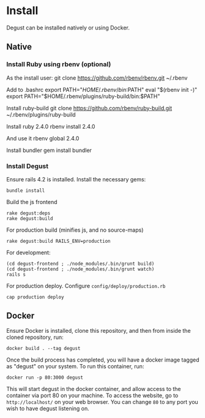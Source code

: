 # Install
Degust can be installed natively or using Docker.

## Native

### Install Ruby using rbenv (optional)

As the install user:
  git clone https://github.com/rbenv/rbenv.git ~/.rbenv

Add to .bashrc
  export PATH="$HOME/.rbenv/bin:$PATH"
  eval "$(rbenv init -)"
  export PATH="$HOME/.rbenv/plugins/ruby-build/bin:$PATH"

Install ruby-build
  git clone https://github.com/rbenv/ruby-build.git ~/.rbenv/plugins/ruby-build

Install ruby 2.4.0
  rbenv install 2.4.0

And use it
  rbenv global 2.4.0

Install bundler
  gem install bundler

### Install Degust

Ensure rails 4.2 is installed.  Install the necessary gems:

    bundle install

Build the js frontend

    rake degust:deps
    rake degust:build

For production build (minifies js, and no source-maps)

    rake degust:build RAILS_ENV=production

For development:

    (cd degust-frontend ; ./node_modules/.bin/grunt build)
    (cd degust-frontend ; ./node_modules/.bin/grunt watch)
    rails s

For production deploy.  Configure `config/deploy/production.rb`

    cap production deploy

## Docker
Ensure Docker is installed, clone this repository, and then from inside the cloned
repository, run:

    docker build . --tag degust

Once the build process has completed, you will have a docker image tagged as "degust" on your system.
To run this container, run:

    docker run -p 80:3000 degust

This will start degust in the docker container, and allow access to the container via port 80 on your machine.
To access the website, go to `http://localhost/` on your web browser. You can change `80` to any port you wish 
to have degust listening on.
